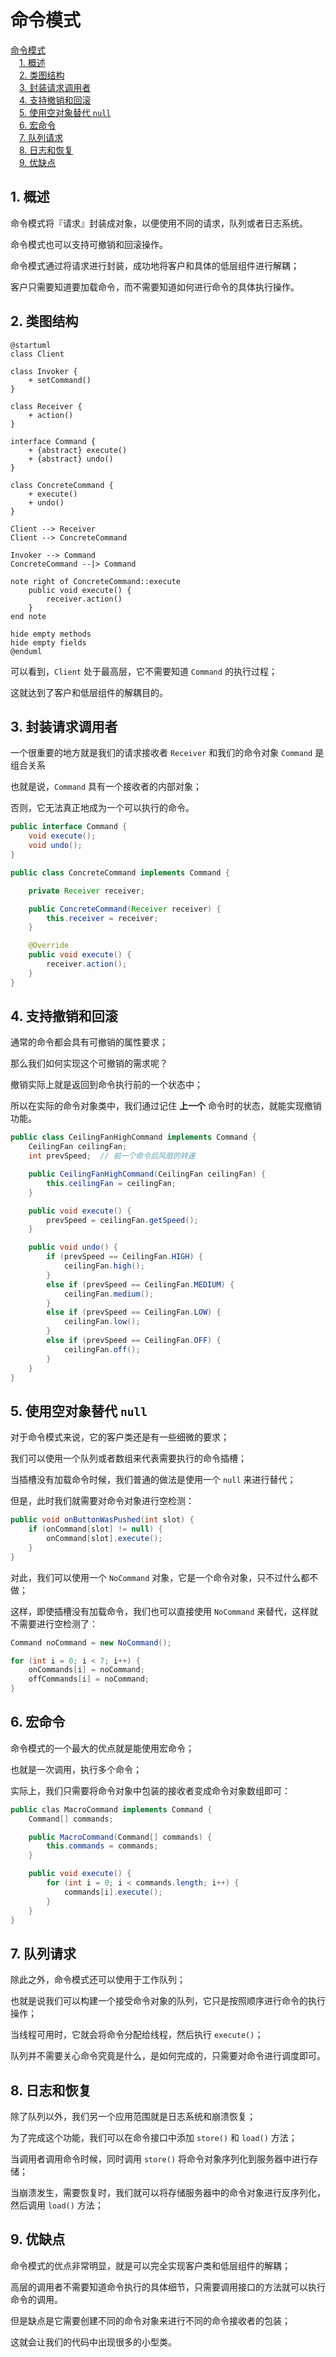 # 命令模式

<!-- MDTOC maxdepth:6 firsth1:1 numbering:0 flatten:0 bullets:0 updateOnSave:1 -->

[命令模式](#命令模式)   
&emsp;[1. 概述](#1-概述)   
&emsp;[2. 类图结构](#2-类图结构)   
&emsp;[3. 封装请求调用者](#3-封装请求调用者)   
&emsp;[4. 支持撤销和回滚](#4-支持撤销和回滚)   
&emsp;[5. 使用空对象替代 `null`](#5-使用空对象替代-null)   
&emsp;[6. 宏命令](#6-宏命令)   
&emsp;[7. 队列请求](#7-队列请求)   
&emsp;[8. 日志和恢复](#8-日志和恢复)   
&emsp;[9. 优缺点](#9-优缺点)   

<!-- /MDTOC -->

## 1. 概述

命令模式将『请求』封装成对象，以便使用不同的请求，队列或者日志系统。

命令模式也可以支持可撤销和回滚操作。

命令模式通过将请求进行封装，成功地将客户和具体的低层组件进行解耦；

客户只需要知道要加载命令，而不需要知道如何进行命令的具体执行操作。

## 2. 类图结构

```plantuml
@startuml
class Client

class Invoker {
    + setCommand()
}

class Receiver {
    + action()
}

interface Command {
    + {abstract} execute()
    + {abstract} undo()
}

class ConcreteCommand {
    + execute()
    + undo()
}

Client --> Receiver
Client --> ConcreteCommand

Invoker --> Command
ConcreteCommand --|> Command

note right of ConcreteCommand::execute
    public void execute() {
        receiver.action()
    }
end note

hide empty methods
hide empty fields
@enduml
```

 可以看到，`Client`  处于最高层，它不需要知道 `Command` 的执行过程；

 这就达到了客户和低层组件的解耦目的。


## 3. 封装请求调用者

一个很重要的地方就是我们的请求接收者 `Receiver` 和我们的命令对象 `Command` 是组合关系

也就是说，`Command` 具有一个接收者的内部对象；

否则，它无法真正地成为一个可以执行的命令。

```java
public interface Command {
    void execute();
    void undo();
}

public class ConcreteCommand implements Command {

    private Receiver receiver;

    public ConcreteCommand(Receiver receiver) {
        this.receiver = receiver;
    }

    @Override
    public void execute() {
        receiver.action();
    }
}
```

## 4. 支持撤销和回滚

通常的命令都会具有可撤销的属性要求；

那么我们如何实现这个可撤销的需求呢？

撤销实际上就是返回到命令执行前的一个状态中；

所以在实际的命令对象类中，我们通过记住 **上一个** 命令时的状态，就能实现撤销功能。

```java
public class CeilingFanHighCommand implements Command {
    CeilingFan ceilingFan;
    int prevSpeed;  // 前一个命令后风扇的转速

    public CeilingFanHighCommand(CeilingFan ceilingFan) {
        this.ceilingFan = ceilingFan;
    }

    public void execute() {
        prevSpeed = ceilingFan.getSpeed();
    }

    public void undo() {
        if (prevSpeed == CeilingFan.HIGH) {
            ceilingFan.high();
        }
        else if (prevSpeed == CeilingFan.MEDIUM) {
            ceilingFan.medium();
        }
        else if (prevSpeed == CeilingFan.LOW) {
            ceilingFan.low();
        }
        else if (prevSpeed == CeilingFan.OFF) {
            ceilingFan.off();
        }
    }
}
```

## 5. 使用空对象替代 `null`

对于命令模式来说，它的客户类还是有一些细微的要求；

我们可以使用一个队列或者数组来代表需要执行的命令插槽；

当插槽没有加载命令时候，我们普通的做法是使用一个 `null` 来进行替代；

但是，此时我们就需要对命令对象进行空检测：

```java
public void onButtonWasPushed(int slot) {
    if (onCommand[slot] != null) {
        onCommand[slot].execute();
    }
}
```

对此，我们可以使用一个 `NoCommand` 对象，它是一个命令对象，只不过什么都不做；

这样，即使插槽没有加载命令，我们也可以直接使用 `NoCommand` 来替代，这样就不需要进行空检测了：

```java
Command noCommand = new NoCommand();

for (int i = 0; i < 7; i++) {
    onCommands[i] = noCommand;
    offCommands[i] = noCommand;
}
```

## 6. 宏命令

命令模式的一个最大的优点就是能使用宏命令；

也就是一次调用，执行多个命令；

实际上，我们只需要将命令对象中包装的接收者变成命令对象数组即可：

```java
public clas MacroCommand implements Command {
    Command[] commands;

    public MacroCommand(Command[] commands) {
        this.commands = commands;
    }

    public void execute() {
        for (int i = 0; i < commands.length; i++) {
            commands[i].execute();
        }
    }
}
```

## 7. 队列请求

除此之外，命令模式还可以使用于工作队列；

也就是说我们可以构建一个接受命令对象的队列，它只是按照顺序进行命令的执行操作；

当线程可用时，它就会将命令分配给线程，然后执行 `execute()`；

队列并不需要关心命令究竟是什么，是如何完成的，只需要对命令进行调度即可。


## 8. 日志和恢复

除了队列以外，我们另一个应用范围就是日志系统和崩溃恢复；

为了完成这个功能，我们可以在命令接口中添加 `store()` 和 `load()` 方法；

当调用者调用命令时候，同时调用 `store()` 将命令对象序列化到服务器中进行存储；

当崩溃发生，需要恢复时，我们就可以将存储服务器中的命令对象进行反序列化，然后调用 `load()` 方法；

## 9. 优缺点

命令模式的优点非常明显，就是可以完全实现客户类和低层组件的解耦；

高层的调用者不需要知道命令执行的具体细节，只需要调用接口的方法就可以执行命令的调用。

但是缺点是它需要创建不同的命令对象来进行不同的命令接收者的包装；

这就会让我们的代码中出现很多的小型类。
